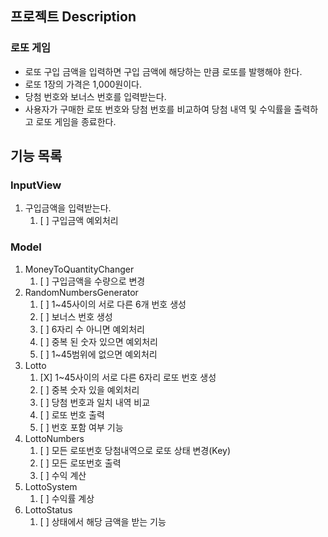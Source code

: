 
## 프로젝트 Description
### 로또 게임
- 로또 구입 금액을 입력하면 구입 금액에 해당하는 만큼 로또를 발행해야 한다.
- 로또 1장의 가격은 1,000원이다.
- 당첨 번호와 보너스 번호를 입력받는다.
- 사용자가 구매한 로또 번호와 당첨 번호를 비교하여 당첨 내역 및 수익률을 출력하고 로또 게임을 종료한다.

## 기능 목록
### InputView
1. 구입금액을 입력받는다.
   1. [ ] 구입금액 예외처리

### Model
1. MoneyToQuantityChanger
   1. [ ] 구입금액을 수량으로 변경
2. RandomNumbersGenerator
   1. [ ] 1~45사이의 서로 다른 6개 번호 생성
   2. [ ] 보너스 번호 생성
   3. [ ] 6자리 수 아니면 예외처리
   4. [ ] 중복 된 숫자 있으면 예외처리
   5. [ ] 1~45범위에 없으면 예외처리
3. Lotto
   1. [X] 1~45사이의 서로 다른 6자리 로또 번호 생성
   2. [ ] 중복 숫자 있을 예외처리
   3. [ ] 당첨 번호과 일치 내역 비교
   4. [ ] 로또 번호 출력 
   5. [ ] 번호 포함 여부 기능
4. LottoNumbers
   1. [ ] 모든 로또번호 당첨내역으로 로또 상태 변경(Key)
   2. [ ] 모든 로또번호 출력
   3. [ ] 수익 계산
5. LottoSystem
   1. [ ] 수익률 계상
6. LottoStatus
   1. [ ] 상태에서 해당 금액을 받는 기능
